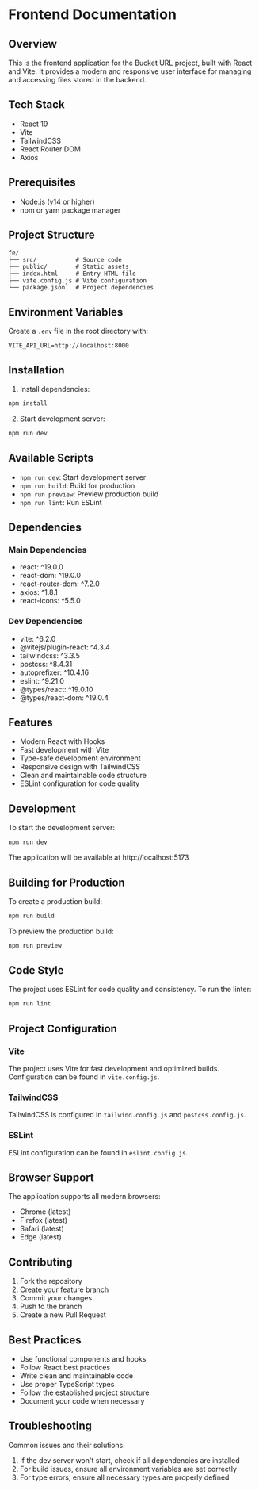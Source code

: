 # Frontend Documentation

## Overview
This is the frontend application for the Bucket URL project, built with React and Vite. It provides a modern and responsive user interface for managing and accessing files stored in the backend.

## Tech Stack
- React 19
- Vite
- TailwindCSS
- React Router DOM
- Axios

## Prerequisites
- Node.js (v14 or higher)
- npm or yarn package manager

## Project Structure
```
fe/
├── src/           # Source code
├── public/        # Static assets
├── index.html     # Entry HTML file
├── vite.config.js # Vite configuration
└── package.json   # Project dependencies
```

## Environment Variables
Create a `.env` file in the root directory with:
```
VITE_API_URL=http://localhost:8000
```

## Installation

1. Install dependencies:
```bash
npm install
```

2. Start development server:
```bash
npm run dev
```

## Available Scripts
- `npm run dev`: Start development server
- `npm run build`: Build for production
- `npm run preview`: Preview production build
- `npm run lint`: Run ESLint

## Dependencies
### Main Dependencies
- react: ^19.0.0
- react-dom: ^19.0.0
- react-router-dom: ^7.2.0
- axios: ^1.8.1
- react-icons: ^5.5.0

### Dev Dependencies
- vite: ^6.2.0
- @vitejs/plugin-react: ^4.3.4
- tailwindcss: ^3.3.5
- postcss: ^8.4.31
- autoprefixer: ^10.4.16
- eslint: ^9.21.0
- @types/react: ^19.0.10
- @types/react-dom: ^19.0.4

## Features
- Modern React with Hooks
- Fast development with Vite
- Type-safe development environment
- Responsive design with TailwindCSS
- Clean and maintainable code structure
- ESLint configuration for code quality

## Development
To start the development server:
```bash
npm run dev
```
The application will be available at http://localhost:5173

## Building for Production
To create a production build:
```bash
npm run build
```

To preview the production build:
```bash
npm run preview
```

## Code Style
The project uses ESLint for code quality and consistency. To run the linter:
```bash
npm run lint
```

## Project Configuration
### Vite
The project uses Vite for fast development and optimized builds. Configuration can be found in `vite.config.js`.

### TailwindCSS
TailwindCSS is configured in `tailwind.config.js` and `postcss.config.js`.

### ESLint
ESLint configuration can be found in `eslint.config.js`.

## Browser Support
The application supports all modern browsers:
- Chrome (latest)
- Firefox (latest)
- Safari (latest)
- Edge (latest)

## Contributing
1. Fork the repository
2. Create your feature branch
3. Commit your changes
4. Push to the branch
5. Create a new Pull Request

## Best Practices
- Use functional components and hooks
- Follow React best practices
- Write clean and maintainable code
- Use proper TypeScript types
- Follow the established project structure
- Document your code when necessary

## Troubleshooting
Common issues and their solutions:
1. If the dev server won't start, check if all dependencies are installed
2. For build issues, ensure all environment variables are set correctly
3. For type errors, ensure all necessary types are properly defined
